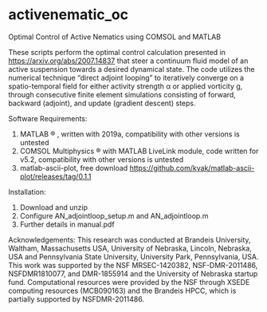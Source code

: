 # activenematic_oc

Optimal Control of Active Nematics using COMSOL and MATLAB

These scripts perform the optimal control calculation presented in https://arxiv.org/abs/2007.14837 that steer a continuum fluid model of an active suspension towards a desired dynamical state. The code utilizes the numerical technique “direct adjoint looping” to iteratively converge on a spatio-temporal field for either activity strength α or applied vorticity g, through consecutive finite element simulations consisting of forward, backward (adjoint), and update (gradient descent) steps.

Software Requirements:
1. MATLAB ® , written with 2019a, compatibility with other versions is untested
2. COMSOL Multiphysics ® with MATLAB LiveLink module, code written for v5.2, compatibility
with other versions is untested
3. matlab-ascii-plot, free download https://github.com/kyak/matlab-ascii-plot/releases/tag/0.1.1

Installation:
1. Download and unzip
2. Configure AN_adjointloop_setup.m and AN_adjointloop.m
3. Further details in manual.pdf

Acknowledgements:
This research was conducted at Brandeis University, Waltham, Massachusetts USA, University of Nebraska, Lincoln, Nebraska, USA and Pennsylvania State University, University Park, Pennsylvania, USA. This work was supported by the NSF MRSEC-1420382, NSF-DMR-2011486, NSFDMR1810077, and DMR-1855914 and the University of Nebraska startup fund.
Computational resources were provided by the NSF through XSEDE computing resources (MCB090163) and the Brandeis HPCC, which is partially supported by NSFDMR-2011486. 
